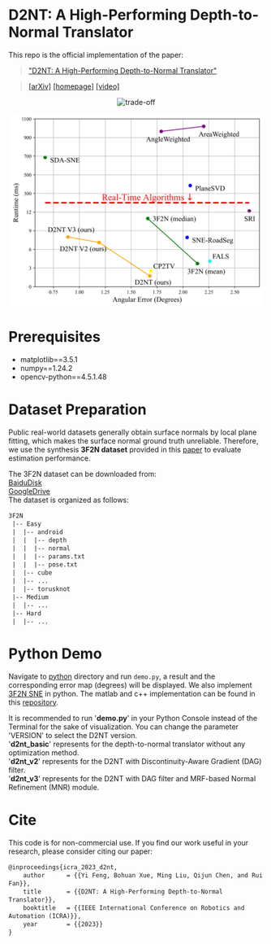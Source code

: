 # D2NT: A High-Performing Depth-to-Normal Translator

This repo is the official implementation of the paper:
> ["D2NT: A High-Performing Depth-to-Normal Translator"](https://arxiv.org/abs/2304.12031)

[//]: # (> by [Yi Feng]&#40;https://github.com/fengyi233&#41;, [Bohuan Xue]&#40;https://github.com/byronsit&#41;,)
[//]: # (> and [Rui Fan]&#40;https://ruirangerfan.com/&#41;.)

> [[arXiv]](https://arxiv.org/abs/2304.12031)
> [[homepage]](https://mias.group/D2NT)
> [[video]](https://www.bilibili.com/video/BV1GX4y1m7jF/)


<p align="center">
  <img src="assets/compare.gif" width="500" alt="trade-off"/>
</p>

<p align="center">
  <img src="assets/tradeoff.png" width="500" alt="trade-off"/>
</p>


# Prerequisites

+ matplotlib==3.5.1
+ numpy==1.24.2
+ opencv-python==4.5.1.48

# Dataset Preparation

Public real-world datasets generally obtain surface normals by local plane fitting,
which makes the surface normal ground truth unreliable. Therefore, we use the synthesis **3F2N dataset** provided
in this [paper](https://ieeexplore.ieee.org/document/9381580) to evaluate estimation performance.

The 3F2N dataset can be downloaded from: \
[BaiduDisk](https://pan.baidu.com/s/1BrzulgKfCCf-69mS-JSgNA?pwd=jveo) \
[GoogleDrive](https://drive.google.com/drive/folders/1TLj033oV0aplLE6xcQaSRcZpggDVTCHY) \
The dataset is organized as follows:

```
3F2N
 |-- Easy
 |  |-- android
 |  |  |-- depth
 |  |  |-- normal
 |  |  |-- params.txt
 |  |  |-- pose.txt
 |  |-- cube
 |  |-- ...
 |  |-- torusknot
 |-- Medium
 |  |-- ...
 |-- Hard
 |  |-- ...
```

# Python Demo

Navigate to [python]() directory and run `demo.py`, a result and the corresponding error map (degrees) will be displayed.
We also implement [3F2N SNE](https://ieeexplore.ieee.org/document/9381580) in python. The matlab and c++ implementation
can be found in this [repository](https://github.com/ruirangerfan/Three-Filters-to-Normal). 

It is recommended to run '**demo.py**' in your Python Console instead of the Terminal for the sake of visualization.
You can change the parameter 'VERSION' to select the D2NT version.\
'**d2nt_basic**' represents for the depth-to-normal translator without any optimization method.\
'**d2nt_v2**' represents for the D2NT with Discontinuity-Aware Gradient (DAG) filter.\
'**d2nt_v3**' represents for the D2NT with DAG filter and MRF-based Normal Refinement (MNR) module.


# Cite
This code is for non-commercial use. If you find our work useful in your research, please consider citing our paper:

```
@inproceedings{icra_2023_d2nt,
	author      = {{Yi Feng, Bohuan Xue, Ming Liu, Qijun Chen, and Rui Fan}},
	title       = {{D2NT: A High-Performing Depth-to-Normal Translator}},
	booktitle   = {{IEEE International Conference on Robotics and Automation (ICRA)}},
	year        = {{2023}}
}
```